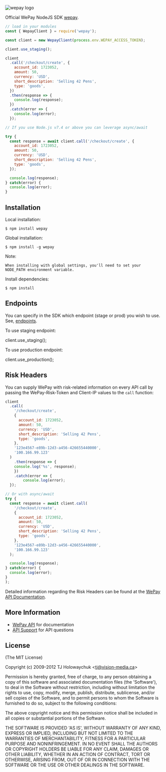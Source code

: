 ![wepay logo](https://go.wepay.com/static/images/logo.svg)

Official WePay NodeJS SDK [wepay](https://www.wepay.com).

```js
// load in your modules
const { WepayClient } = require('wepay');

const client = new WepayClient(process.env.WEPAY_ACCESS_TOKEN);

client.use_staging();

client
  .call('/checkout/create', {
    account_id: 1723052,
    amount: 50,
    currency: 'USD',
    short_description: 'Selling 42 Pens',
    type: 'goods',
  })
  .then(response => {
    console.log(response);
  })
  .catch(error => {
    console.log(error);
  });

// If you use Node.js v7.4 or above you can leverage async/await

try {
  const response = await client.call('/checkout/create', {
    account_id: 1723052,
    amount: 50,
    currency: 'USD',
    short_description: 'Selling 42 Pens',
    type: 'goods',
  });

  console.log(response);
} catch(error) {
  console.log(error);
}
```

## Installation

Local installation:

    $ npm install wepay

Global installation:

    $ npm install -g wepay

Note:

    When installing with global settings, you'll need to set your NODE_PATH environment variable.

Install dependencies:

    $ npm install

## Endpoints

You can specify in the SDK which endpoint (stage or prod) you wish to use. See, [endpoints](https://stage.wepay.com/developer/reference/endpoints).

To use staging endpoint:

client.use_staging();

To use production endpoint:

client.use_production();

## Risk Headers

You can supply WePay with risk-related information on every API call by passing the WePay-Risk-Token and Client-IP values to the `call` function:

```js
client
  .call(
    '/checkout/create',
    {
      account_id: 1723052,
      amount: 50,
      currency: 'USD',
      short_description: 'Selling 42 Pens',
      type: 'goods',
    },
    '123e4567-e89b-12d3-a456-426655440000',
    '100.166.99.123'
  )
	.then(response => {
    console.log('%s', response);
	})
	.catch(error => {
		console.log(error);
  });

// Or with async/await
try {
  const response = await client.call(
    '/checkout/create',
    {
      account_id: 1723052,
      amount: 50,
      currency: 'USD',
      short_description: 'Selling 42 Pens',
      type: 'goods',
    },
    '123e4567-e89b-12d3-a456-426655440000',
    '100.166.99.123'
  );

  console.log(response);
} catch(error) {
  console.log(error);
}
);
```

Detailed information regarding the Risk Headers can be found at the [WePay API Documentation](https://developer.wepay.com/reference/risk_headers).

## More Information

* [WePay API](https://www.wepay.com/developer) for documentation
* [API Support](https://support.wepay.com) for API questions

## License

(The MIT License)

Copyright (c) 2009-2012 TJ Holowaychuk &lt;tj@vision-media.ca&gt;

Permission is hereby granted, free of charge, to any person obtaining
a copy of this software and associated documentation files (the
'Software'), to deal in the Software without restriction, including
without limitation the rights to use, copy, modify, merge, publish,
distribute, sublicense, and/or sell copies of the Software, and to
permit persons to whom the Software is furnished to do so, subject to
the following conditions:

The above copyright notice and this permission notice shall be
included in all copies or substantial portions of the Software.

THE SOFTWARE IS PROVIDED 'AS IS', WITHOUT WARRANTY OF ANY KIND,
EXPRESS OR IMPLIED, INCLUDING BUT NOT LIMITED TO THE WARRANTIES OF
MERCHANTABILITY, FITNESS FOR A PARTICULAR PURPOSE AND NONINFRINGEMENT.
IN NO EVENT SHALL THE AUTHORS OR COPYRIGHT HOLDERS BE LIABLE FOR ANY
CLAIM, DAMAGES OR OTHER LIABILITY, WHETHER IN AN ACTION OF CONTRACT,
TORT OR OTHERWISE, ARISING FROM, OUT OF OR IN CONNECTION WITH THE
SOFTWARE OR THE USE OR OTHER DEALINGS IN THE SOFTWARE.
